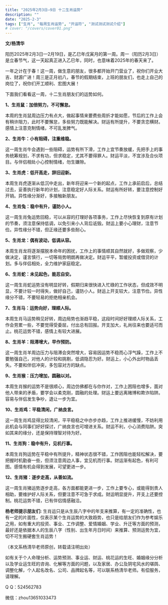 ```yaml
---
title: "2025年2月3日—9日 十二生肖运势"
description: ""
date: "2025-2-3"
tags: ["生肖", "每周生肖运势", "开运符", "测试测试测试介绍"]
# cover: "/covers/cover01.png"
---
```


**文/杨清华**

阳历2025年2月3日—2月19日，是乙巳年戊寅月的第一周。周一（阳历2月3日）是立春节气，这一天起真正进入乙巳年，同时，也意味着2025年的春天来了。

一年之计在于春！这一周，做生意的朋友，很多都开始开门营业了，祝你们开业大吉、财源广进！周三是正月初八，春节的假期结束，上班的朋友们，也走上自己的岗位了，祝你们开工顺利、宏图大展！

下面我们看看这一周，十二生肖朋友们的运势如何。

**1、生肖鼠：加倍努力，不可懈怠。**

本周的生肖鼠周边压力有点大，做起事情来要费些周折才能如愿，节后的工作上会有稍许阻力，此时不要懈怠，多些努力既能解决。财运有所提升，不要贪恋横财。感情上注意克制情绪，不可乱发脾气。

**2、生肖牛：小有阻碍，注重维稳。**

这一周生肖牛会遇到一些阻碍，运势有所下滑，工作上宜节奏放缓，先把手上的事务统筹规划，不求有功，但求稳定，尤其不要得罪人。财运平淡，不宜涉及合伙项目。与伴侣相处小心控制情绪，勿生嫌隙。

**3、生肖虎：低开高走，辞旧迎新。**

本周生肖虎逐渐从低沉中走出，新年将迎来一个新的起点，工作上承前启后，总结过去，妥善执行新年的计划，注意稳定好人际关系。财运有所好转，要注意控制好开销。异性缘分渐好，多接触新朋友。

**4、生肖兔：稳中有升，谨防小人。**

这一周生肖兔运势回稳，可以从容的打理好各项事务，工作上尽快恢复到原有计划的节奏，须注意保持低调，以免引来小人背后诋毁。财运上要小心理财，注意节俭。异性缘分不错，但正缘还要多些耐心。

**5、生肖龙：偶有波动，低调从容。**

本周生肖龙将逐渐摆脱本命年的困扰，工作上的事情顺其自然就好，多做观察，少做决定，谨言慎行，一切等局势明朗再做决定。财运平平，暂缓投资或借贷的计划。多与伴侣相处，全力维护家庭稳定。

**6、生肖蛇：未见起色，能忍自安。**

这一周生肖蛇运势没有明显好转，假期归来很快进入忙碌的工作状态，但成效不明显，不要计较一时得失，做好自己，谨防小人。财运上开支较大，注意节俭。异性缘分不错，不要轻易的拒绝相亲机会。

**7、生肖马：运势向好，理顺人际。**

本周生肖马运势稍见好转，周边局势也渐趋平稳，这段时间好好理顺人际关系，工作会劳累一些，不要觉得受委屈，付出总有回报。开支加大，礼尚往来也要适可而止。桃花运势不错，感情上有较大进展。

**8、生肖羊：阻滞增大，早作预防。**

这一周生肖羊周边压力与阻滞会突然增大，容易因运势不稳而心浮气躁，工作上不要勉强自己，对他人的计较和挑剔，低调隐忍为好。财运上，小心外出时物品丢失。不要和伴侣冲突，多包容对方的缺点。

**9、生肖猴：压力增加，圆融以对。**

本周生肖猴的运势不是很顺心，周边仿佛都在与你作对，工作上困阻也增多，面对他人带来的矛盾，要学会以柔克刚，圆融的处理。财运上要远离赌博和欺诈陷阱。容易与伴侣发生争吵，退让一步为宜。

**10、生肖鸡：平稳清闲，广纳良言。**

这一周生肖鸡显得比较清闲，平平稳稳之中亦步亦趋，工作上推进缓慢，不妨利用此机会与同事们好好探讨，广纳良言也可增进关系。财运不利，小心消费陷阱。突如其来的缘分，还是保持理智对待为好。

**11、生肖狗：稳中有升，见机行事。**

本周生肖狗运势在平稳中有所提升，精神状态很不错，工作困阻也能轻松解决，要把握时机勤奋一些，但须注意周边人事，宜见机而行事。财运渐有起色，有利可图。感情有机会得到发展，可望更进一步。

**12、生肖猪：逐步走高，从善如流。**

这一周生肖猪运势逐步走高，各方面都能更进一步，工作上要专心，或能得到贵人相助，要维护好人际关系，但要注意不可急于求成。财运明显提升，开支上还要控制。桃花运势不错，已有伴侣情感融洽。

**杨老师提示朋友们:** 生肖运只是从生辰八字中的年支来推算，有一定的准确性，也有一定的片面性，仅表示某个生肖运势的大致趋势，也只是给朋友们作为参考娱乐之用，如有重大的投资、事业、工作调整、爱情婚姻、学业、升迁等方面的预测，最好还是依据本人的生辰八字（性别、出生年月日时间）来推算、预测运势为宜，切不可生搬硬套生肖运势！

（本文系杨清华老师原创，转载请注明出处）

如有关于个人命理分析、运势预测、事业运、财运、桃花运的生旺、婚姻缘分分析以及学业运生旺的咨询、化解等方面的问题，以及家居、办公及阴宅风水的堪舆、调整化解，个人起名改名、公司、品牌起名等，可以联系杨清华老师。有偿服务，请理解。

Q Q：524562783

微信：zhou13651033473

